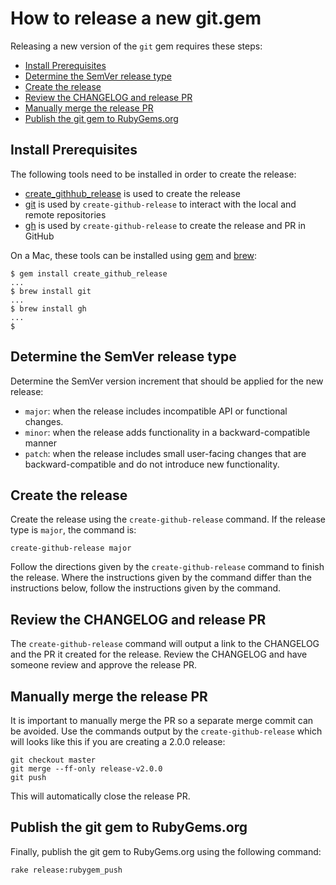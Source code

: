 <!--
# @markup markdown
# @title Releasing
-->

# How to release a new git.gem

Releasing a new version of the `git` gem requires these steps:

* [Install Prerequisites](#install-prerequisites)
* [Determine the SemVer release type](#determine-the-semver-release-type)
* [Create the release](#create-the-release)
* [Review the CHANGELOG and release PR](#review-the-changelog-and-release-pr)
* [Manually merge the release PR](#manually-merge-the-release-pr)
* [Publish the git gem to RubyGems.org](#publish-the-git-gem-to-rubygemsorg)

## Install Prerequisites

The following tools need to be installed in order to create the release:

* [create_githhub_release](https://github.com/main-branch/create_github_release) is used to create the release
* [git](https://git-scm.com) is used by `create-github-release` to interact with the local and remote repositories
* [gh](https://cli.github.com) is used by `create-github-release` to create the release and PR in GitHub

On a Mac, these tools can be installed using [gem](https://guides.rubygems.org/rubygems-basics/) and [brew](https://brew.sh):

```shell
$ gem install create_github_release
...
$ brew install git
...
$ brew install gh
...
$
```

## Determine the SemVer release type

Determine the SemVer version increment that should be applied for the new release:

* `major`: when the release includes incompatible API or functional changes.
* `minor`: when the release adds functionality in a backward-compatible manner
* `patch`: when the release includes small user-facing changes that are
  backward-compatible and do not introduce new functionality.

## Create the release

Create the release using the `create-github-release` command. If the release type
is `major`, the command is:

```shell
create-github-release major
```

Follow the directions given by the `create-github-release` command to finish the
release. Where the instructions given by the command differ than the instructions
below, follow the instructions given by the command.

## Review the CHANGELOG and release PR

The `create-github-release` command will output a link to the CHANGELOG and the PR
it created for the release. Review the CHANGELOG and have someone review and approve
the release PR.

## Manually merge the release PR

It is important to manually merge the PR so a separate merge commit can be avoided.
Use the commands output by the `create-github-release` which will looks like this
if you are creating a 2.0.0 release:

```shell
git checkout master
git merge --ff-only release-v2.0.0
git push
```

This will automatically close the release PR.

## Publish the git gem to RubyGems.org

Finally, publish the git gem to RubyGems.org using the following command:

```shell
rake release:rubygem_push
```
